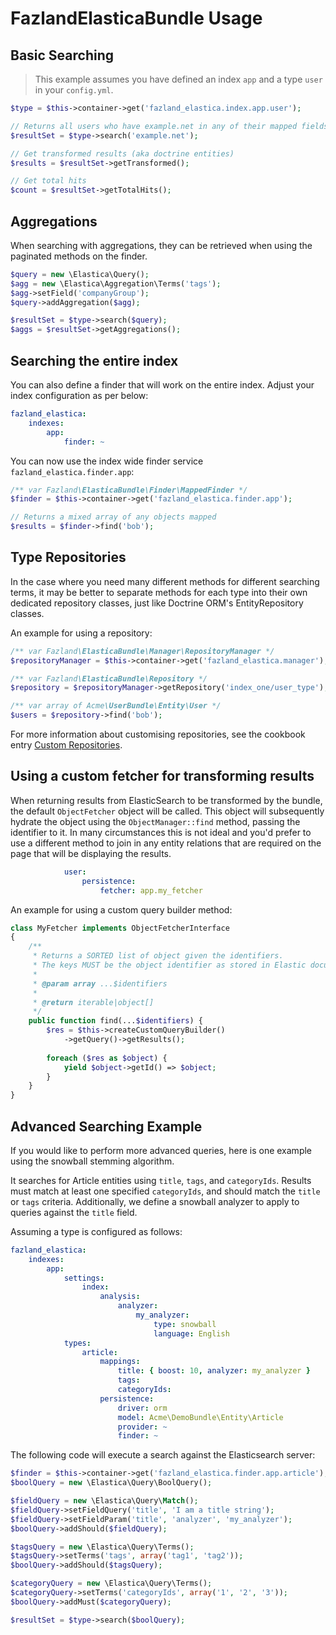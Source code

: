 FazlandElasticaBundle Usage
=======================

Basic Searching
---------------

> This example assumes you have defined an index `app` and a type `user` in your `config.yml`.

```php
$type = $this->container->get('fazland_elastica.index.app.user');

// Returns all users who have example.net in any of their mapped fields
$resultSet = $type->search('example.net');

// Get transformed results (aka doctrine entities)
$results = $resultSet->getTransformed();

// Get total hits
$count = $resultSet->getTotalHits();
```

Aggregations
------------

When searching with aggregations, they can be retrieved when using the paginated
methods on the finder.

```php
$query = new \Elastica\Query();
$agg = new \Elastica\Aggregation\Terms('tags');
$agg->setField('companyGroup');
$query->addAggregation($agg);

$resultSet = $type->search($query);
$aggs = $resultSet->getAggregations();
```

Searching the entire index
--------------------------

You can also define a finder that will work on the entire index. Adjust your index
configuration as per below:

```yaml
fazland_elastica:
    indexes:
        app:
            finder: ~
```

You can now use the index wide finder service `fazland_elastica.finder.app`:

```php
/** var Fazland\ElasticaBundle\Finder\MappedFinder */
$finder = $this->container->get('fazland_elastica.finder.app');

// Returns a mixed array of any objects mapped
$results = $finder->find('bob');
```

Type Repositories
-----------------

In the case where you need many different methods for different searching terms, it
may be better to separate methods for each type into their own dedicated repository
classes, just like Doctrine ORM's EntityRepository classes.

An example for using a repository:

```php
/** var Fazland\ElasticaBundle\Manager\RepositoryManager */
$repositoryManager = $this->container->get('fazland_elastica.manager');

/** var Fazland\ElasticaBundle\Repository */
$repository = $repositoryManager->getRepository('index_one/user_type');

/** var array of Acme\UserBundle\Entity\User */
$users = $repository->find('bob');
```

For more information about customising repositories, see the cookbook entry
[Custom Repositories](cookbook/custom-repositories.md).

Using a custom fetcher for transforming results
------------------------------------------------------------

When returning results from ElasticSearch to be transformed by the bundle, the default
`ObjectFetcher` object will be called. This object will subsequently hydrate the object using
the `ObjectManager::find` method, passing the identifier to it. In many
circumstances this is not ideal and you'd prefer to use a different method to join in
any entity relations that are required on the page that will be displaying the results.

```yaml
            user:
                persistence:
                    fetcher: app.my_fetcher
```

An example for using a custom query builder method:

```php
class MyFetcher implements ObjectFetcherInterface
{
    /**
     * Returns a SORTED list of object given the identifiers.
     * The keys MUST be the object identifier as stored in Elastic document.
     *
     * @param array ...$identifiers
     *
     * @return iterable|object[]
     */
    public function find(...$identifiers) {
        $res = $this->createCustomQueryBuilder()
            ->getQuery()->getResults();
 
        foreach ($res as $object) {
            yield $object->getId() => $object;
        }
    }
}
```

Advanced Searching Example
--------------------------

If you would like to perform more advanced queries, here is one example using
the snowball stemming algorithm.

It searches for Article entities using `title`, `tags`, and `categoryIds`.
Results must match at least one specified `categoryIds`, and should match the
`title` or `tags` criteria. Additionally, we define a snowball analyzer to
apply to queries against the `title` field.

Assuming a type is configured as follows:

```yaml
fazland_elastica:
    indexes:
        app:
            settings:
                index:
                    analysis:
                        analyzer:
                            my_analyzer:
                                type: snowball
                                language: English
            types:
                article:
                    mappings:
                        title: { boost: 10, analyzer: my_analyzer }
                        tags:
                        categoryIds:
                    persistence:
                        driver: orm
                        model: Acme\DemoBundle\Entity\Article
                        provider: ~
                        finder: ~
```

The following code will execute a search against the Elasticsearch server:

```php
$finder = $this->container->get('fazland_elastica.finder.app.article');
$boolQuery = new \Elastica\Query\BoolQuery();

$fieldQuery = new \Elastica\Query\Match();
$fieldQuery->setFieldQuery('title', 'I am a title string');
$fieldQuery->setFieldParam('title', 'analyzer', 'my_analyzer');
$boolQuery->addShould($fieldQuery);

$tagsQuery = new \Elastica\Query\Terms();
$tagsQuery->setTerms('tags', array('tag1', 'tag2'));
$boolQuery->addShould($tagsQuery);

$categoryQuery = new \Elastica\Query\Terms();
$categoryQuery->setTerms('categoryIds', array('1', '2', '3'));
$boolQuery->addMust($categoryQuery);

$resultSet = $type->search($boolQuery);
```
